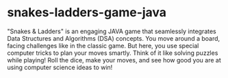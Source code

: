 # snakes-ladders-game-java

"Snakes & Ladders" is an engaging JAVA game that seamlessly integrates Data Structures and Algorithms (DSA) concepts. You move around a board, facing challenges like in the classic game. But here, you use special computer tricks to plan your moves smartly. Think of it like solving puzzles while playing! Roll the dice, make your moves, and see how good you are at using computer science ideas to win!
